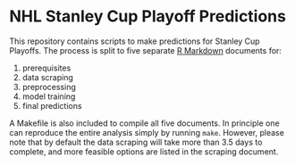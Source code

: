 NHL Stanley Cup Playoff Predictions
===================================

This repository contains scripts to make predictions for Stanley Cup Playoffs.
The process is split to five separate
[R Markdown](http://rmarkdown.rstudio.com) documents for:

1. prerequisites
2. data scraping
3. preprocessing
4. model training
5. final predictions

A Makefile is also included to compile all five documents. In principle one can
reproduce the entire analysis simply by running `make`. However, please note
that by default the data scraping will take more than 3.5 days to complete, and
more feasible options are listed in the scraping document.
